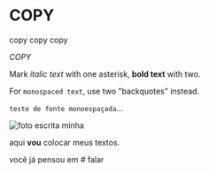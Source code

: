# COPY
copy copy copy

*COPY*

Mark *italic text* with one asterisk, **bold text** with two.

For ``monospaced text``, use two "backquotes" instead.

``teste de fonte monoespaçada``...


![foto escrita minha](https://miro.medium.com/max/700/1*hVR5oeGoDfPlQw4mjfP3gA.jpeg)

aqui **vou** colocar meus textos.

você já pensou em # falar


